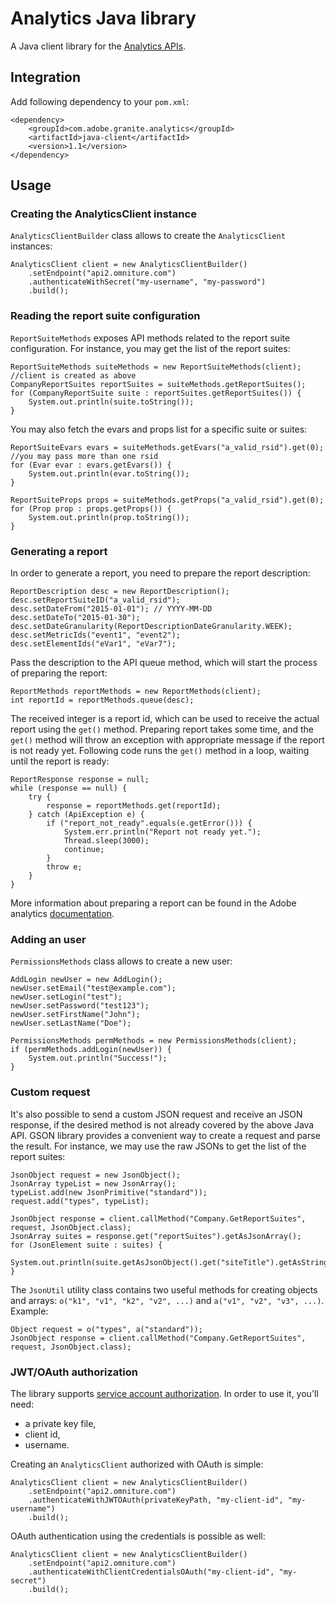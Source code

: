 # Analytics Java library

A Java client library for the [Analytics APIs](https://marketing.adobe.com/developer/documentation).

## Integration

Add following dependency to your `pom.xml`:

    <dependency>
        <groupId>com.adobe.granite.analytics</groupId>
        <artifactId>java-client</artifactId>
        <version>1.1</version>
    </dependency>
 
## Usage

### Creating the AnalyticsClient instance

`AnalyticsClientBuilder` class allows to create the `AnalyticsClient` instances:

    AnalyticsClient client = new AnalyticsClientBuilder()
        .setEndpoint("api2.omniture.com")
        .authenticateWithSecret("my-username", "my-password")
        .build();

### Reading the report suite configuration

`ReportSuiteMethods` exposes API methods related to the report suite
configuration. For instance, you may get the list of the report suites:

    ReportSuiteMethods suiteMethods = new ReportSuiteMethods(client); //client is created as above
    CompanyReportSuites reportSuites = suiteMethods.getReportSuites();
    for (CompanyReportSuite suite : reportSuites.getReportSuites()) {
        System.out.println(suite.toString());
    }

You may also fetch the evars and props list for a specific suite or
suites:

    ReportSuiteEvars evars = suiteMethods.getEvars("a_valid_rsid").get(0); //you may pass more than one rsid
    for (Evar evar : evars.getEvars()) {
        System.out.println(evar.toString());
    }

    ReportSuiteProps props = suiteMethods.getProps("a_valid_rsid").get(0);
    for (Prop prop : props.getProps()) {
        System.out.println(prop.toString());
    }

### Generating a report

In order to generate a report, you need to prepare the report
description:

    ReportDescription desc = new ReportDescription();
    desc.setReportSuiteID("a_valid_rsid");
    desc.setDateFrom("2015-01-01"); // YYYY-MM-DD
    desc.setDateTo("2015-01-30");
    desc.setDateGranularity(ReportDescriptionDateGranularity.WEEK);
    desc.setMetricIds("event1", "event2");
    desc.setElementIds("eVar1", "eVar7");

Pass the description to the API queue method, which will start the
process of preparing the report:

    ReportMethods reportMethods = new ReportMethods(client);
    int reportId = reportMethods.queue(desc);

The received integer is a report id, which can be used to receive the
actual report using the `get()` method. Preparing report takes some
time, and the `get()` method will throw an exception with appropriate
message if the report is not ready yet. Following code runs the `get()`
method in a loop, waiting until the report is ready:

    ReportResponse response = null;
    while (response == null) {
        try {
            response = reportMethods.get(reportId);
        } catch (ApiException e) {
            if ("report_not_ready".equals(e.getError())) {
                System.err.println("Report not ready yet.");
                Thread.sleep(3000);
                continue;
            }
            throw e;
        }
    }

More information about preparing a report can be found in the Adobe
analytics [documentation](https://marketing.adobe.com/developer/documentation/analytics-reporting-1-4/get-started).

### Adding an user

`PermissionsMethods` class allows to create a new user:

    AddLogin newUser = new AddLogin();
    newUser.setEmail("test@example.com");
    newUser.setLogin("test");
    newUser.setPassword("test123");
    newUser.setFirstName("John");
    newUser.setLastName("Doe");

    PermissionsMethods permMethods = new PermissionsMethods(client);
    if (permMethods.addLogin(newUser)) {
        System.out.println("Success!");
    }

### Custom request

It's also possible to send a custom JSON request and receive an JSON
response, if the desired method is not already covered by the above Java
API. GSON library provides a convenient way to create a request and
parse the result. For instance, we may use the raw JSONs to get the list
of the report suites:

    JsonObject request = new JsonObject();
    JsonArray typeList = new JsonArray();
    typeList.add(new JsonPrimitive("standard"));
    request.add("types", typeList);

    JsonObject response = client.callMethod("Company.GetReportSuites", request, JsonObject.class);
    JsonArray suites = response.get("reportSuites").getAsJsonArray();
    for (JsonElement suite : suites) {
        System.out.println(suite.getAsJsonObject().get("siteTitle").getAsString());
    }

The `JsonUtil` utility class contains two useful methods for creating
objects and arrays: `o("k1", "v1", "k2", "v2", ...)` and `a("v1", "v2", "v3", ...)`. Example:

    Object request = o("types", a("standard"));
    JsonObject response = client.callMethod("Company.GetReportSuites", request, JsonObject.class);

### JWT/OAuth authorization

The library supports
[service account authorization](https://marketing.adobe.com/developer/documentation/authentication-1/auth-service-account-1).
In order to use it, you'll need:

* a private key file,
* client id,
* username.

Creating an `AnalyticsClient` authorized with OAuth is simple:

    AnalyticsClient client = new AnalyticsClientBuilder()
        .setEndpoint("api2.omniture.com")
        .authenticateWithJWTOAuth(privateKeyPath, "my-client-id", "my-username")
        .build();

OAuth authentication using the credentials is possible as well:

    AnalyticsClient client = new AnalyticsClientBuilder()
        .setEndpoint("api2.omniture.com")
        .authenticateWithClientCredentialsOAuth("my-client-id", "my-secret")
        .build();
